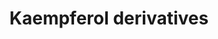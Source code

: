 ---
annotations:
- id: PW:0000002
  parent: classic metabolic pathway
  type: Pathway Ontology
  value: classic metabolic pathway
authors:
- Kozo2
- Egonw
description: ''
last-edited: 2016-12-19
organisms:
- Arabidopsis thaliana
redirect_from:
- /index.php/Pathway:WP3898
- /instance/WP3898
revision: null
schema-jsonld:
- '@context': https://schema.org/
  '@id': https://wikipathways.github.io/pathways/WP3898.html
  '@type': Dataset
  creator:
    '@type': Organization
    name: WikiPathways
  description: ''
  keywords:
  - Afzelin
  - Kaempferide
  - Kaempferol
  - Kaempferol 3,7-di-O-rhamnoside
  - Kaempferol 3,7-diglucoside
  - Kaempferol 3-O-glucoside
  - Kaempferol 3-O-rhamninoside
  - Kaempferol 3-O-rutinoside
  - Kaempferol 3-alpha-L-arabinofuranoside-7-rhamnoside
  - Kaempferol 3-arabinoside
  - Kaempferol 3-galactoside
  - Kaempferol 3-galactoside-7-rhamnoside
  - Kaempferol 3-gentiobioside
  - Kaempferol 3-gentiobioside-7-rhamnoside
  - Kaempferol 3-glucoside
  - Kaempferol 3-glucoside-7-rhamnoside
  - Kaempferol 3-neohesperidoside
  - Kaempferol 3-neohesperidoside-7-rhamnoside
  - Kaempferol 3-rhamnoside-7-glucoside
  - Kaempferol 3-robinobioside
  - Kaempferol 7-glucoside
  - Kaempferol 7-neohesperidoside
  - Tiliroside
  license: CC0
  name: Kaempferol derivatives
seo: CreativeWork
title: Kaempferol derivatives
wpid: WP3898
---
